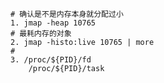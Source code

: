 

	
	# 确认是不是内存本身就分配过小
	1. jmap -heap 10765
	# 最耗内存的对象
	2. jmap -histo:live 10765 | more 
	#
	3. /proc/${PID}/fd
		/proc/${PID}/task
